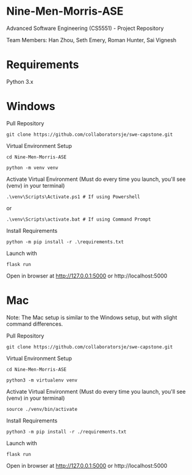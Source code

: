 # Nine-Men-Morris-ASE
Advanced Software Engineering (CS5551) - Project Repository

Team Members: Han Zhou, Seth Emery, Roman Hunter, Sai Vignesh

# Requirements
Python 3.x

# Windows
Pull Repository

    git clone https://github.com/collaboratorsje/swe-capstone.git

Virtual Environment Setup

    cd Nine-Men-Morris-ASE

    python -m venv venv

Activate Virtual Environment (Must do every time you launch, you'll see (venv) in your terminal)

    .\venv\Scripts\Activate.ps1 # If using Powershell
or

    .\venv\Scripts\activate.bat # If using Command Prompt

Install Requirements

    python -m pip install -r .\requirements.txt

Launch with

    flask run

Open in browser at http://127.0.0.1:5000 or http://localhost:5000

# Mac
Note: The Mac setup is similar to the Windows setup, but with slight command differences.

Pull Repository

    git clone https://github.com/collaboratorsje/swe-capstone.git
    
Virtual Environment Setup

    cd Nine-Men-Morris-ASE

    python3 -m virtualenv venv

Activate Virtual Environment (Must do every time you launch, you'll see (venv) in your terminal)

    source ./venv/bin/activate

Install Requirements

    python3 -m pip install -r ./requirements.txt

Launch with

    flask run

Open in browser at http://127.0.0.1:5000 or http://localhost:5000
